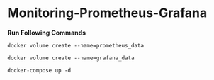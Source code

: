 # Monitoring-Prometheus-Grafana

**Run Following Commands** 

```docker volume create --name=prometheus_data ```

```docker volume create --name=grafana_data ```

```docker-compose up -d ```
